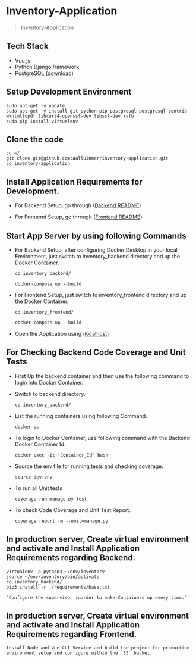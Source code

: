 # Inventory-Application

> Inventory-Application

## Tech Stack

- Vue.js
- Python Django framework
- PostgreSQL ([download](https://www.pgadmin.org/download/))

## Setup Development Environment

    sudo apt-get -y update
    sudo apt-get -y install git python-pip postgresql postgresql-contrib wkhtmltopdf libcurl4-openssl-dev libssl-dev xvfb
    sudo pip install virtualenv

## Clone the code

    cd ~/
    git clone git@github.com:aalluinmar/inventory-application.git
    cd inventory-application

## Install Application Requirements for Development.

- For Backend Setup, go through ([Backend README](https://github.com/aalluinmar/inventory-application/tree/master/inventory_backend/README.md))

- For Frontend Setup, go through ([Frontend README](https://github.com/aalluinmar/inventory-application/tree/master/inventory_frontend/README.md))

## Start App Server by using following Commands

- For Backend Setup, after configuring Docker Desktop in your local Environment, just switch to inventory_backend directory and up the Docker Container.

    `cd inventory_backend/`

    `docker-compose up --build`

- For Frontend Setup, just switch to inventory_frontend directory and up the Docker Container.

    `cd inventory_frontend/`

    `docker-compose up --build`
    
- Open the Application using ([localhost](http://localhost:8080/))

## For Checking Backend Code Coverage and Unit Tests

- First Up the backend container and then use the following command to login into Docker Container.

- Switch to backend directory.

    `cd inventory_backend/`

- List the running containers using following Command.

    `docker ps`

- To login to Docker Container, use following command with the Backend Docker Container Id.

    `docker exec -it 'Container_Id' bash`

- Source the env file for running tests and checking coverage.

    `source dev.env`

- To run all Unit tests

    `coverage run manage.py test`

- To check Code Coverage and Unit Test Report.

    `coverage report -m --omit=manage.py`

## In production server, Create virtual environment and activate and Install Application Requirements regarding Backend.


    virtualenv -p python3 ~/env/inventory
    source ~/env/inventory/bin/activate
    cd inventory_backend/
    pip3 install -r ./requirements/base.txt

    `Configure the supervisor inorder to make Containers up every time.`

## In production server, Create virtual environment and activate and Install Application Requirements regarding Frontend.

    Install Node and Vue CLI Service and build the project for production environment setup and configure within the `S3` bucket.
